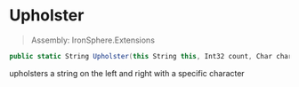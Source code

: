 ﻿

# Upholster

> Assembly: IronSphere.Extensions

```csharp
public static String Upholster(this String this, Int32 count, Char character = ' ')
```

upholsters a string on the left and right with a specific character

